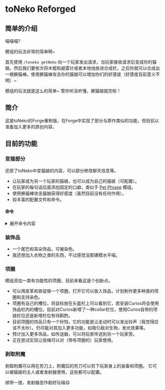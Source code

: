 # toNeko Reforged
## 简单的介绍
喵喵喵?

模组的玩法非常的简单啊~ 

首先使用 ```/toneko getNeko``` 向一个玩家发出请求，当玩家接收请求后变成你的猫娘。然后我们要依次将木棍和避雷针或者末地烛放进合成栏，之后你就可以合成出一根撅猫棒。使用撅猫棒攻击你的猫娘可以增加你们的好感度（好感度目前意义不明）~

模组的玩法就是这么的简单~ 管你听没听懂，撅猫娘就完啦！

## 简介
这是toNeko的Forge重制版，在Forge中实现了部分与原作类似的功能，但目前以准备加入更多的原创内容。

## 目前的功能

### 变猫部分

还原了toNeko中变猫娘的内容，可以部分修改聊天信息等。

- 让玩家成为另一个玩家的猫娘，也可以成为自己的猫娘（可配置）。
- 在玩家的每句话后面添加固定的口癖，类似于 [Pet Phrase](https://www.mcmod.cn/class/7100.html) 模组。
- 使用撅猫棒攻击猫娘获得好感度（虽然目前没有任何作用）。
- 较丰富的配置文件和命令。

#### 命令
<details>  
<summary>展开命令内容</summary>  

```mcfunction none
#获取玩家的全部猫娘
toneko getNeko
#将<player>设为执行者的猫娘或发送请求
toneko getNeko <player>

#获取玩家的全部主人
toneko getOwner
#将<player>设为执行者的主人或发送请求
toneko getOwner <player>

#为执行者移除名称或UUID为<player>的猫娘或发送请求
toneko removeNeko <player>
#为执行者移除名称或UUID为<player>的主人或发送请求
toneko removeOwner <player>

#获取执行者或<player>的口癖
toneko petPhrase [<player>]
#设置<player>的口癖，当执行者是<player>或其主人时方可设置
#当<ignore_english>为true时，在对话中若所有字符的值<=255则不会添加口癖。若不填写则默认为若<phrase>所有字符的值<=255为false，否则为true
#<ignore_after>为检查是否添加口癖时可以忽略口癖前的几个字符
toneko petPhrase <player> <phrase> [<ignore_english>] [<ignore_after>]

#获取执行者与<player>之间的好感经验值
toneko getExp <player>
#设置<player1>与<player2>之间的好感经验值，需要命令权限
toneko setExp <player1> <player2> <value>

#同意<player>发出的请求
toneko accept <player>

#拒绝<player>发出的请求
toneko deny <player>

#你还可以使用execute来指定执行者喵~
```

</details>

### 装饰品
- 一个尾巴和耳朵饰品，可被染色。
- 我还想加入衣物之类的东西，不过感觉没那建模水平喵。

### 项圈
模组添加一类有功能性的项圈，目前来看这是个创新点。
- 可以用皮革和铁锭做一个项圈，打开它可以放入饰品，计划制作更多种类的项圈和支持染色。
- 项圈有自己的槽位，将鼠标放在头盔栏上可以看到它，若安装Curios将会使用饰品栏内的槽位。目前对Curios新增了一种collar栏位，使用Curios自带的项链栏位还是新增栏位有待斟酌。
- 目前项圈的饰品只有一个铃铛，它的功能是让走动时可以发出铃声（我觉得应该不太吵）。仍可能对其加入更多功能，如吸引敌对生物，发光效果等。
- 预计加入更多饰品，如传送器，可以将玩家传送到另一个玩家旁。
- 正在尝试实现让拴绳可以对（带有项圈的）玩家使用。

### 剥取附魔
剥取附魔可以用在剪刀上，附魔后的剪刀可以剪下玩家身上的装备和项圈。 它可以被猫娘的主人或者发射器使用，这些都可以配置。

顺带一提，发射器恶作剧好玩喵😋
